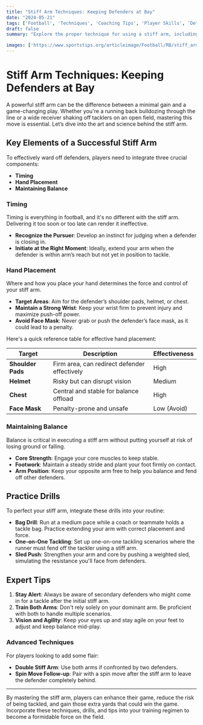 ```yaml
---
title: "Stiff Arm Techniques: Keeping Defenders at Bay"
date: "2024-05-21"
tags: ['Football', 'Techniques', 'Coaching Tips', 'Player Skills', 'Defender', 'Hand Placement', 'Balance', 'Timing', 'Offense']
draft: false
summary: "Explore the proper technique for using a stiff arm, including timing, hand placement, and maintaining balance to keep defenders at bay and maximize your yardage on the field."

images: ['https://www.sportstips.org/articleimage/Football/RB/stiff_arm_techniques_keeping_defenders_at_bay.webp']
---
```


# Stiff Arm Techniques: Keeping Defenders at Bay

A powerful stiff arm can be the difference between a minimal gain and a game-changing play. Whether you're a running back bulldozing through the line or a wide receiver shaking off tacklers on an open field, mastering this move is essential. Let’s dive into the art and science behind the stiff arm.

## Key Elements of a Successful Stiff Arm

To effectively ward off defenders, players need to integrate three crucial components:

- **Timing**
- **Hand Placement**
- **Maintaining Balance**

### Timing
Timing is everything in football, and it's no different with the stiff arm. Delivering it too soon or too late can render it ineffective.

- **Recognize the Pursuer**: Develop an instinct for judging when a defender is closing in. 
- **Initiate at the Right Moment**: Ideally, extend your arm when the defender is within arm’s reach but not yet in position to tackle.

### Hand Placement
Where and how you place your hand determines the force and control of your stiff arm.

- **Target Areas**: Aim for the defender’s shoulder pads, helmet, or chest.
- **Maintain a Strong Wrist**: Keep your wrist firm to prevent injury and maximize push-off power.
- **Avoid Face Mask**: Never grab or push the defender’s face mask, as it could lead to a penalty.

Here's a quick reference table for effective hand placement:

| **Target**        | **Description**                             | **Effectiveness**                   |
|-------------------|---------------------------------------------|-------------------------------------|
| **Shoulder Pads** | Firm area, can redirect defender effectively| High                                |
| **Helmet**        | Risky but can disrupt vision                | Medium                              |
| **Chest**         | Central and stable for balance offload      | High                                |
| **Face Mask**     | Penalty-prone and unsafe                    | Low (Avoid)                         |

### Maintaining Balance
Balance is critical in executing a stiff arm without putting yourself at risk of losing ground or falling.

- **Core Strength**: Engage your core muscles to keep stable.
- **Footwork**: Maintain a steady stride and plant your foot firmly on contact.
- **Arm Position**: Keep your opposite arm free to help you balance and fend off other defenders.

## Practice Drills

To perfect your stiff arm, integrate these drills into your routine:

- **Bag Drill**: Run at a medium pace while a coach or teammate holds a tackle bag. Practice extending your arm with correct placement and force.
- **One-on-One Tackling**: Set up one-on-one tackling scenarios where the runner must fend off the tackler using a stiff arm.
- **Sled Push**: Strengthen your arm and core by pushing a weighted sled, simulating the resistance you'll face from defenders.

## Expert Tips

1. **Stay Alert**: Always be aware of secondary defenders who might come in for a tackle after the initial stiff arm.
2. **Train Both Arms**: Don't rely solely on your dominant arm. Be proficient with both to handle multiple scenarios.
3. **Vision and Agility**: Keep your eyes up and stay agile on your feet to adjust and keep balance mid-play.

### Advanced Techniques

For players looking to add some flair:

- **Double Stiff Arm**: Use both arms if confronted by two defenders.
- **Spin Move Follow-up**: Pair with a spin move after the stiff arm to leave the defender completely behind.

---

By mastering the stiff arm, players can enhance their game, reduce the risk of being tackled, and gain those extra yards that could win the game. Incorporate these techniques, drills, and tips into your training regimen to become a formidable force on the field.